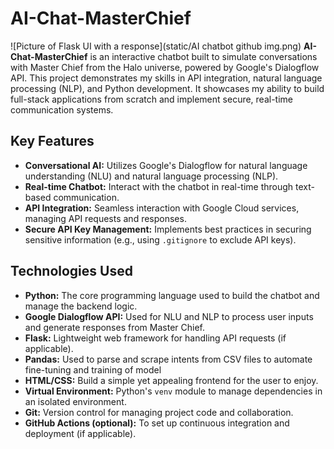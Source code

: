 # AI-Chat-MasterChief
![Picture of Flask UI with a response](static/AI chatbot github img.png)
**AI-Chat-MasterChief** is an interactive chatbot built to simulate conversations with Master Chief from the Halo universe, powered by Google's Dialogflow API. This project demonstrates my skills in API integration, natural language processing (NLP), and Python development. It showcases my ability to build full-stack applications from scratch and implement secure, real-time communication systems.

## Key Features
- **Conversational AI:** Utilizes Google's Dialogflow for natural language understanding (NLU) and natural language processing (NLP).
- **Real-time Chatbot:** Interact with the chatbot in real-time through text-based communication.
- **API Integration:** Seamless interaction with Google Cloud services, managing API requests and responses.
- **Secure API Key Management:** Implements best practices in securing sensitive information (e.g., using `.gitignore` to exclude API keys).
  
## Technologies Used
- **Python:** The core programming language used to build the chatbot and manage the backend logic.
- **Google Dialogflow API:** Used for NLU and NLP to process user inputs and generate responses from Master Chief.
- **Flask:** Lightweight web framework for handling API requests (if applicable).
- **Pandas:** Used to parse and scrape intents from CSV files to automate fine-tuning and training of model
- **HTML/CSS:** Build a simple yet appealing frontend for the user to enjoy.
- **Virtual Environment:** Python's `venv` module to manage dependencies in an isolated environment.
- **Git:** Version control for managing project code and collaboration.
- **GitHub Actions (optional):** To set up continuous integration and deployment (if applicable).

